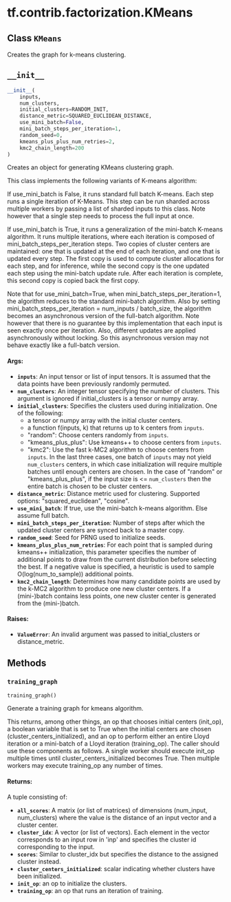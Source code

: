 <div itemscope itemtype="http://developers.google.com/ReferenceObject">
<meta itemprop="name" content="tf.contrib.factorization.KMeans" />
<meta itemprop="path" content="Stable" />
<meta itemprop="property" content="__init__"/>
<meta itemprop="property" content="training_graph"/>
</div>

# tf.contrib.factorization.KMeans

## Class `KMeans`

Creates the graph for k-means clustering.



<!-- Placeholder for "Used in" -->


<h2 id="__init__"><code>__init__</code></h2>

``` python
__init__(
    inputs,
    num_clusters,
    initial_clusters=RANDOM_INIT,
    distance_metric=SQUARED_EUCLIDEAN_DISTANCE,
    use_mini_batch=False,
    mini_batch_steps_per_iteration=1,
    random_seed=0,
    kmeans_plus_plus_num_retries=2,
    kmc2_chain_length=200
)
```

Creates an object for generating KMeans clustering graph.

This class implements the following variants of K-means algorithm:

If use_mini_batch is False, it runs standard full batch K-means. Each step
runs a single iteration of K-Means. This step can be run sharded across
multiple workers by passing a list of sharded inputs to this class. Note
however that a single step needs to process the full input at once.

If use_mini_batch is True, it runs a generalization of the mini-batch
K-means algorithm. It runs multiple iterations, where each iteration is
composed of mini_batch_steps_per_iteration steps. Two copies of cluster
centers are maintained: one that is updated at the end of each iteration,
and one that is updated every step. The first copy is used to compute
cluster allocations for each step, and for inference, while the second copy
is the one updated each step using the mini-batch update rule. After each
iteration is complete, this second copy is copied back the first copy.

Note that for use_mini_batch=True, when mini_batch_steps_per_iteration=1,
the algorithm reduces to the standard mini-batch algorithm. Also by setting
mini_batch_steps_per_iteration = num_inputs / batch_size, the algorithm
becomes an asynchronous version of the full-batch algorithm. Note however
that there is no guarantee by this implementation that each input is seen
exactly once per iteration. Also, different updates are applied
asynchronously without locking. So this asynchronous version may not behave
exactly like a full-batch version.

#### Args:


* <b>`inputs`</b>: An input tensor or list of input tensors. It is assumed that the
  data points have been previously randomly permuted.
* <b>`num_clusters`</b>: An integer tensor specifying the number of clusters. This
  argument is ignored if initial_clusters is a tensor or numpy array.
* <b>`initial_clusters`</b>: Specifies the clusters used during initialization. One
  of the following:
  - a tensor or numpy array with the initial cluster centers.
  - a function f(inputs, k) that returns up to k centers from `inputs`.
  - "random": Choose centers randomly from `inputs`.
  - "kmeans_plus_plus": Use kmeans++ to choose centers from `inputs`.
  - "kmc2": Use the fast k-MC2 algorithm to choose centers from `inputs`.
  In the last three cases, one batch of `inputs` may not yield
  `num_clusters` centers, in which case initialization will require
  multiple batches until enough centers are chosen. In the case of
  "random" or "kmeans_plus_plus", if the input size is <= `num_clusters`
  then the entire batch is chosen to be cluster centers.
* <b>`distance_metric`</b>: Distance metric used for clustering. Supported options:
  "squared_euclidean", "cosine".
* <b>`use_mini_batch`</b>: If true, use the mini-batch k-means algorithm. Else assume
  full batch.
* <b>`mini_batch_steps_per_iteration`</b>: Number of steps after which the updated
  cluster centers are synced back to a master copy.
* <b>`random_seed`</b>: Seed for PRNG used to initialize seeds.
* <b>`kmeans_plus_plus_num_retries`</b>: For each point that is sampled during
  kmeans++ initialization, this parameter specifies the number of
  additional points to draw from the current distribution before selecting
  the best. If a negative value is specified, a heuristic is used to
  sample O(log(num_to_sample)) additional points.
* <b>`kmc2_chain_length`</b>: Determines how many candidate points are used by the
  k-MC2 algorithm to produce one new cluster centers. If a (mini-)batch
  contains less points, one new cluster center is generated from the
  (mini-)batch.


#### Raises:


* <b>`ValueError`</b>: An invalid argument was passed to initial_clusters or
  distance_metric.



## Methods

<h3 id="training_graph"><code>training_graph</code></h3>

``` python
training_graph()
```

Generate a training graph for kmeans algorithm.

This returns, among other things, an op that chooses initial centers
(init_op), a boolean variable that is set to True when the initial centers
are chosen (cluster_centers_initialized), and an op to perform either an
entire Lloyd iteration or a mini-batch of a Lloyd iteration (training_op).
The caller should use these components as follows. A single worker should
execute init_op multiple times until cluster_centers_initialized becomes
True. Then multiple workers may execute training_op any number of times.

#### Returns:

A tuple consisting of:

* <b>`all_scores`</b>: A matrix (or list of matrices) of dimensions (num_input,
  num_clusters) where the value is the distance of an input vector and a
  cluster center.
* <b>`cluster_idx`</b>: A vector (or list of vectors). Each element in the vector
  corresponds to an input row in 'inp' and specifies the cluster id
  corresponding to the input.
* <b>`scores`</b>: Similar to cluster_idx but specifies the distance to the
  assigned cluster instead.
* <b>`cluster_centers_initialized`</b>: scalar indicating whether clusters have been
  initialized.
* <b>`init_op`</b>: an op to initialize the clusters.
* <b>`training_op`</b>: an op that runs an iteration of training.



